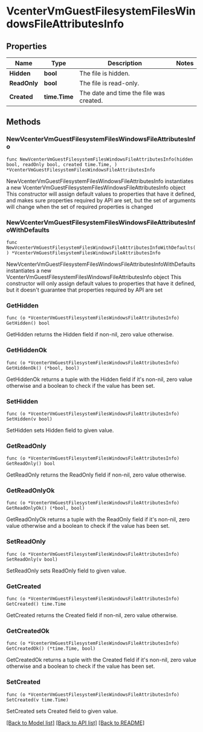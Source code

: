 # VcenterVmGuestFilesystemFilesWindowsFileAttributesInfo

## Properties

Name | Type | Description | Notes
------------ | ------------- | ------------- | -------------
**Hidden** | **bool** | The file is hidden. | 
**ReadOnly** | **bool** | The file is read-only. | 
**Created** | **time.Time** | The date and time the file was created. | 

## Methods

### NewVcenterVmGuestFilesystemFilesWindowsFileAttributesInfo

`func NewVcenterVmGuestFilesystemFilesWindowsFileAttributesInfo(hidden bool, readOnly bool, created time.Time, ) *VcenterVmGuestFilesystemFilesWindowsFileAttributesInfo`

NewVcenterVmGuestFilesystemFilesWindowsFileAttributesInfo instantiates a new VcenterVmGuestFilesystemFilesWindowsFileAttributesInfo object
This constructor will assign default values to properties that have it defined,
and makes sure properties required by API are set, but the set of arguments
will change when the set of required properties is changed

### NewVcenterVmGuestFilesystemFilesWindowsFileAttributesInfoWithDefaults

`func NewVcenterVmGuestFilesystemFilesWindowsFileAttributesInfoWithDefaults() *VcenterVmGuestFilesystemFilesWindowsFileAttributesInfo`

NewVcenterVmGuestFilesystemFilesWindowsFileAttributesInfoWithDefaults instantiates a new VcenterVmGuestFilesystemFilesWindowsFileAttributesInfo object
This constructor will only assign default values to properties that have it defined,
but it doesn't guarantee that properties required by API are set

### GetHidden

`func (o *VcenterVmGuestFilesystemFilesWindowsFileAttributesInfo) GetHidden() bool`

GetHidden returns the Hidden field if non-nil, zero value otherwise.

### GetHiddenOk

`func (o *VcenterVmGuestFilesystemFilesWindowsFileAttributesInfo) GetHiddenOk() (*bool, bool)`

GetHiddenOk returns a tuple with the Hidden field if it's non-nil, zero value otherwise
and a boolean to check if the value has been set.

### SetHidden

`func (o *VcenterVmGuestFilesystemFilesWindowsFileAttributesInfo) SetHidden(v bool)`

SetHidden sets Hidden field to given value.


### GetReadOnly

`func (o *VcenterVmGuestFilesystemFilesWindowsFileAttributesInfo) GetReadOnly() bool`

GetReadOnly returns the ReadOnly field if non-nil, zero value otherwise.

### GetReadOnlyOk

`func (o *VcenterVmGuestFilesystemFilesWindowsFileAttributesInfo) GetReadOnlyOk() (*bool, bool)`

GetReadOnlyOk returns a tuple with the ReadOnly field if it's non-nil, zero value otherwise
and a boolean to check if the value has been set.

### SetReadOnly

`func (o *VcenterVmGuestFilesystemFilesWindowsFileAttributesInfo) SetReadOnly(v bool)`

SetReadOnly sets ReadOnly field to given value.


### GetCreated

`func (o *VcenterVmGuestFilesystemFilesWindowsFileAttributesInfo) GetCreated() time.Time`

GetCreated returns the Created field if non-nil, zero value otherwise.

### GetCreatedOk

`func (o *VcenterVmGuestFilesystemFilesWindowsFileAttributesInfo) GetCreatedOk() (*time.Time, bool)`

GetCreatedOk returns a tuple with the Created field if it's non-nil, zero value otherwise
and a boolean to check if the value has been set.

### SetCreated

`func (o *VcenterVmGuestFilesystemFilesWindowsFileAttributesInfo) SetCreated(v time.Time)`

SetCreated sets Created field to given value.



[[Back to Model list]](../README.md#documentation-for-models) [[Back to API list]](../README.md#documentation-for-api-endpoints) [[Back to README]](../README.md)



